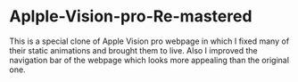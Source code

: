 # Aplple-Vision-pro-Re-mastered
This is a special clone of Apple Vision pro webpage in which I fixed many of their static animations and brought them to live. Also I improved the navigation bar of the webpage which looks more appealing than the original one.
